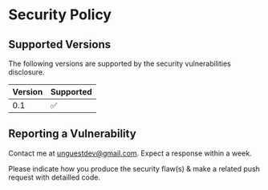 # Security Policy

## Supported Versions

The following versions are supported by the security vulnerabilities disclosure.

| Version | Supported          |
| ------- | ------------------ |
| 0.1     | :white_check_mark: |

## Reporting a Vulnerability

Contact me at unguestdev@gmail.com. Expect a response within a week.

Please indicate how you produce the security flaw(s) & make a related push request with detailled code.

